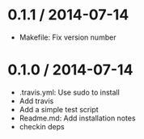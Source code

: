 
0.1.1 / 2014-07-14 
==================

  * Makefile: Fix version number

0.1.0 / 2014-07-14 
==================

  * .travis.yml: Use sudo to install
  * Add travis
  * Add a simple test script
  * Readme.md: Add installation notes
  * checkin deps
